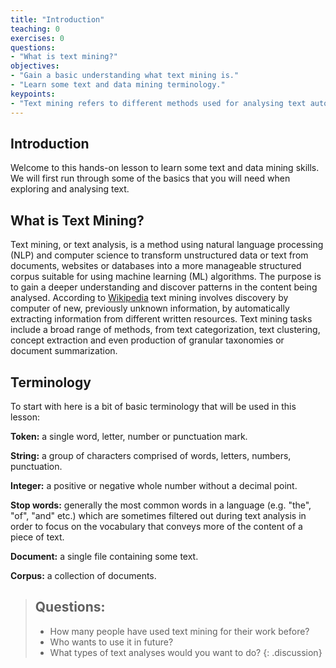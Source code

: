```yaml
---
title: "Introduction"
teaching: 0
exercises: 0
questions:
- "What is text mining?"
objectives:
- "Gain a basic understanding what text mining is."
- "Learn some text and data mining terminology."
keypoints:
- "Text mining refers to different methods used for analysing text automatically."
---
```

## Introduction

Welcome to this hands-on lesson to learn some text and data mining skills. We will first run through some of the basics that you will need when exploring and analysing text.

## What is Text Mining?

Text mining, or text analysis, is a method using natural language processing (NLP) and computer science to transform unstructured data or text from documents, websites or databases into a more manageable structured corpus suitable for using machine learning (ML) algorithms. The purpose is to gain a deeper understanding and discover patterns in the content being analysed.
According to [Wikipedia](https://en.wikipedia.org/wiki/Text_mining) text mining involves discovery by computer of new, previously unknown information, by automatically extracting information from different written resources. 
Text mining tasks include a broad range of methods, from text categorization, text clustering, concept extraction and even production of granular taxonomies or document summarization.

## Terminology

To start with here is a bit of basic terminology that will be used in this lesson:

__Token:__ a single word, letter, number or punctuation mark.

__String:__ a group of characters comprised of words, letters, numbers, punctuation.

__Integer:__ a positive or negative whole number without a decimal point.

__Stop words:__ generally the most common words in a language (e.g. "the", "of", "and" etc.) which are sometimes filtered out during text analysis in order to focus on the vocabulary that conveys more of the content of a piece of text.

__Document:__ a single file containing some text.

__Corpus:__ a collection of documents.

> ## Questions:
>
> - How many people have used text mining for their work before?
> - Who wants to use it in future?
> - What types of text analyses would you want to do?
{: .discussion}
